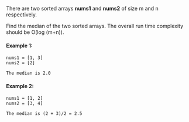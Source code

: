 There are two sorted arrays **nums1** and **nums2** of size m and n respectively.

Find the median of the two sorted arrays. The overall run time complexity should be O(log (m+n)).

#### Example 1:
```
nums1 = [1, 3]
nums2 = [2]

The median is 2.0
```

#### Example 2:
```
nums1 = [1, 2]
nums2 = [3, 4]

The median is (2 + 3)/2 = 2.5
```